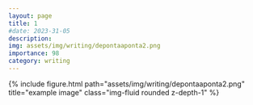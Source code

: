 ```yaml
---
layout: page
title: 1
#date: 2023-31-05
description:
img: assets/img/writing/depontaaponta2.png
importance: 98
category: writing
---
```


<div class="row">
    <div class="col-sm mt-3 mt-md-0">
        {% include figure.html path="assets/img/writing/depontaaponta2.png" title="example image" class="img-fluid rounded z-depth-1" %}
    </div>
</div>